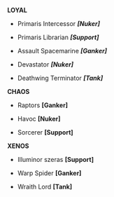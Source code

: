 **LOYAL**

* Primaris Intercessor
***[Nuker]***

* Primaris Librarian
***[Support]***

* Assault Spacemarine
***[Ganker]***

* Devastator 
***[Nuker]***

* Deathwing Terminator 
***[Tank]***

**CHAOS**

* Raptors
**[Ganker]**

* Havoc
**[Nuker]**

* Sorcerer
**[Support]**




**XENOS**

* Illuminor szeras
**[Support]**

* Warp Spider
**[Ganker]**

* Wraith Lord
**[Tank]**

